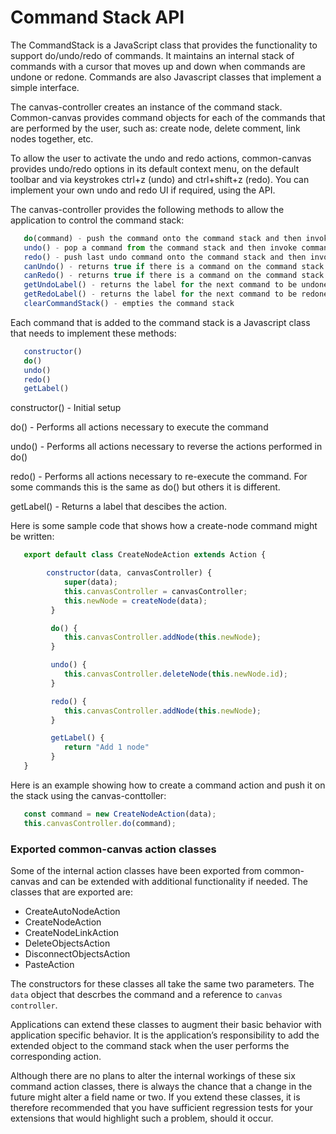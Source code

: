 # Command Stack API

  The CommandStack is a JavaScript class that provides the functionality to support do/undo/redo of commands.  It maintains an internal stack of commands with a cursor that moves up and down when commands are undone or redone. Commands are also Javascript classes that implement a simple interface.

  The canvas-controller creates an instance of the command stack. Common-canvas provides command objects for each of the commands that are performed by the user, such as: create node, delete comment, link nodes together, etc.

  To allow the user to activate the undo and redo actions, common-canvas provides undo/redo options in its default context menu, on the default toolbar and via keystrokes ctrl+z (undo) and ctrl+shift+z (redo). You can implement your own undo and redo UI if required, using the API.

   The canvas-controller provides the following methods to allow the application to control the command stack:

```js
   do(command) - push the command onto the command stack and then invoke command.do()
   undo() - pop a command from the command stack and then invoke command.undo()
   redo() - push last undo command onto the command stack and then invoke command.redo()
   canUndo() - returns true if there is a command on the command stack that can be undone.
   canRedo() - returns true if there is a command on the command stack that can be redone.
   getUndoLabel() - returns the label for the next command to be undone.
   getRedoLabel() - returns the label for the next command to be redone.
   clearCommandStack() - empties the command stack
```

Each command that is added to the command stack is a Javascript class that needs to implement these methods:

```js
   constructor()
   do()
   undo()
   redo()
   getLabel()
```

constructor() - Initial setup

do() - Performs all actions necessary to execute the command

undo() - Performs all actions necessary to reverse the actions performed in do()

redo() - Performs all actions necessary to re-execute the command. For some commands this is the same as do() but others it is different.

getLabel() - Returns a label that descibes the action.


  Here is some sample code that shows how a create-node command might be written:

```js
   export default class CreateNodeAction extends Action {

        constructor(data, canvasController) {
            super(data);
            this.canvasController = canvasController;
            this.newNode = createNode(data);
         }

         do() {
            this.canvasController.addNode(this.newNode);
         }

         undo() {
            this.canvasController.deleteNode(this.newNode.id);
         }

         redo() {
            this.canvasController.addNode(this.newNode);
         }

         getLabel() {
            return "Add 1 node"
         }
   }
```

   Here is an example showing how to create a command action and push it on the stack using the canvas-conttoller:

```js
   const command = new CreateNodeAction(data);
   this.canvasController.do(command);
```

### Exported common-canvas action classes

Some of the internal action classes have been exported from common-canvas and can be extended with additional
functionality if needed. The classes that are exported are:

* CreateAutoNodeAction
* CreateNodeAction
* CreateNodeLinkAction
* DeleteObjectsAction
* DisconnectObjectsAction
* PasteAction

The constructors for these classes all take the same two parameters. The `data` object that descrbes the command
and a reference to `canvas controller`.

Applications can extend these classes to augment their basic behavior with application specific behavior. It is the application’s responsibility to add the extended object to the command stack when the user performs the corresponding action.

Although there are no plans to alter the internal workings of these six command action classes, there is always the chance that a change in the future might alter a field name or two. If you extend these classes, it is therefore recommended that you have sufficient regression tests for your extensions that would highlight such a problem, should it occur.



